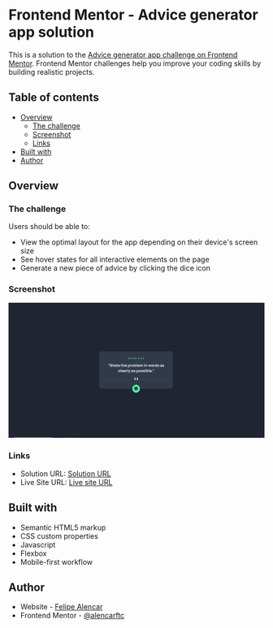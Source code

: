 # Frontend Mentor - Advice generator app solution

This is a solution to the [Advice generator app challenge on Frontend Mentor](https://www.frontendmentor.io/challenges/advice-generator-app-QdUG-13db). Frontend Mentor challenges help you improve your coding skills by building realistic projects.

## Table of contents

- [Overview](#overview)
  - [The challenge](#the-challenge)
  - [Screenshot](#screenshot)
  - [Links](#links)
- [Built with](#built-with)
- [Author](#author)

## Overview

### The challenge

Users should be able to:

- View the optimal layout for the app depending on their device's screen size
- See hover states for all interactive elements on the page
- Generate a new piece of advice by clicking the dice icon

### Screenshot

![Application Screenshot](./screenshot.png)

### Links

- Solution URL: [Solution URL](https://www.frontendmentor.io/solutions/advice-generator-app-using-basic-html-css-and-js-UTDlB5j95_)
- Live Site URL: [Live site URL](https://github.com/alencarftc/fm-advice-generator-app)


## Built with

- Semantic HTML5 markup
- CSS custom properties
- Javascript
- Flexbox
- Mobile-first workflow

## Author

- Website - [Felipe Alencar](https://fecasti.tech)
- Frontend Mentor - [@alencarftc](https://www.frontendmentor.io/profile/alencarftc)